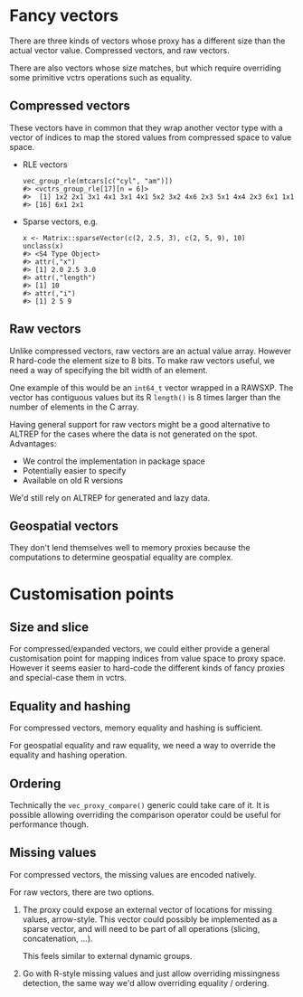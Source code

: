 
# Fancy vectors

There are three kinds of vectors whose proxy has a different size than the actual vector value. Compressed vectors, and raw vectors.

There are also vectors whose size matches, but which require overriding some primitive vctrs operations such as equality.


## Compressed vectors

These vectors have in common that they wrap another vector type with a vector of indices to map the stored values from compressed space to value space.

- RLE vectors

  ```
  vec_group_rle(mtcars[c("cyl", "am")])
  #> <vctrs_group_rle[17][n = 6]>
  #>  [1] 1x2 2x1 3x1 4x1 3x1 4x1 5x2 3x2 4x6 2x3 5x1 4x4 2x3 6x1 1x1
  #> [16] 6x1 2x1
  ```

- Sparse vectors, e.g.

  ```
  x <- Matrix::sparseVector(c(2, 2.5, 3), c(2, 5, 9), 10)
  unclass(x)
  #> <S4 Type Object>
  #> attr(,"x")
  #> [1] 2.0 2.5 3.0
  #> attr(,"length")
  #> [1] 10
  #> attr(,"i")
  #> [1] 2 5 9
  ```

## Raw vectors

Unlike compressed vectors, raw vectors are an actual value array. However R hard-code the element size to 8 bits. To make raw vectors useful, we need a way of specifying the bit width of an element.

One example of this would be an `int64_t` vector wrapped in a RAWSXP. The vector has contiguous values but its R `length()` is 8 times larger than the number of elements in the C array.

Having general support for raw vectors might be a good alternative to ALTREP for the cases where the data is not generated on the spot. Advantages:

- We control the implementation in package space
- Potentially easier to specify
- Available on old R versions

We'd still rely on ALTREP for generated and lazy data.


## Geospatial vectors

They don't lend themselves well to memory proxies because the computations to determine geospatial equality are complex.


# Customisation points

## Size and slice

For compressed/expanded vectors, we could either provide a general customisation point for mapping indices from value space to proxy space. However it seems easier to hard-code the different kinds of fancy proxies and special-case them in vctrs.


## Equality and hashing

For compressed vectors, memory equality and hashing is sufficient.

For geospatial equality and raw equality, we need a way to override the equality and hashing operation.


## Ordering

Technically the `vec_proxy_compare()` generic could take care of it. It is possible allowing overriding the comparison operator could be useful for performance though.


## Missing values

For compressed vectors, the missing values are encoded natively.

For raw vectors, there are two options.

1. The proxy could expose an external vector of locations for missing values, arrow-style. This vector could possibly be implemented as a sparse vector, and will need to be part of all operations (slicing, concatenation, ...).

   This feels similar to external dynamic groups.

2. Go with R-style missing values and just allow overriding missingness detection, the same way we'd allow overriding equality / ordering.

